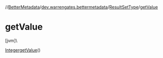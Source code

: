 //[BetterMetadata](../../../index.md)/[dev.warrengates.bettermetadata](../index.md)/[ResultSetType](index.md)/[getValue](get-value.md)

# getValue

[jvm]\

[Integer](https://docs.oracle.com/javase/8/docs/api/java/lang/Integer.html)[getValue](get-value.md)()
